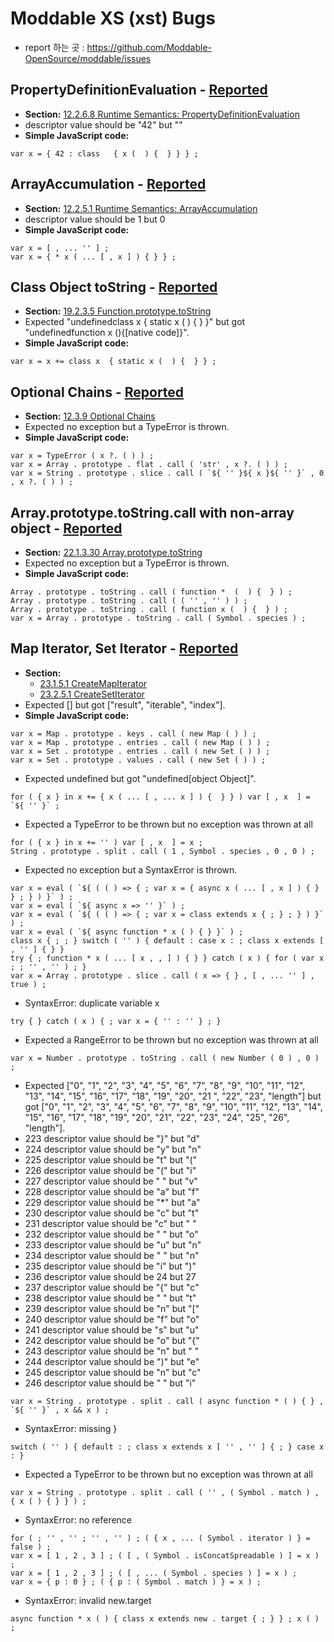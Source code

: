# Moddable XS (xst) Bugs

- report 하는 곳 : https://github.com/Moddable-OpenSource/moddable/issues

## PropertyDefinitionEvaluation - [Reported](https://github.com/Moddable-OpenSource/moddable/issues/400)
- __Section:__ [12.2.6.8 Runtime Semantics: PropertyDefinitionEvaluation](http://ecma-international.org/ecma-262/11.0/#sec-object-initializer-runtime-semantics-propertydefinitionevaluation)
- descriptor value should be "42" but ""
- __Simple JavaScript code:__
```
var x = { 42 : class   { x (  ) {  } } } ;
```

## ArrayAccumulation - [Reported](https://github.com/Moddable-OpenSource/moddable/issues/401)
- __Section:__ [12.2.5.1 Runtime Semantics: ArrayAccumulation](http://ecma-international.org/ecma-262/11.0/#sec-runtime-semantics-arrayaccumulation)
- descriptor value should be 1 but 0
- __Simple JavaScript code:__
```
var x = [ , ... '' ] ;
var x = { * x ( ... [ , x ] ) { } } ;
```

## Class Object toString - [Reported](https://github.com/Moddable-OpenSource/moddable/issues/402)
- __Section:__ [19.2.3.5 Function.prototype.toString](http://ecma-international.org/ecma-262/11.0/#sec-function.prototype.tostring)
- Expected "undefinedclass x  { static x (  ) {  } }" but got "undefinedfunction x (){[native code]}".
- __Simple JavaScript code:__
```
var x = x += class x  { static x (  ) {  } } ;
```

## Optional Chains - [Reported](https://github.com/Moddable-OpenSource/moddable/issues/403)
- __Section:__ [12.3.9 Optional Chains](http://ecma-international.org/ecma-262/11.0/#sec-optional-chains)
- Expected no exception but a TypeError is thrown.
- __Simple JavaScript code:__
```
var x = TypeError ( x ?. ( ) ) ;
var x = Array . prototype . flat . call ( 'str' , x ?. ( ) ) ;
var x = String . prototype . slice . call ( `${ '' }${ x }${ '' }` , 0 , x ?. ( ) ) ;
```

## Array.prototype.toString.call with non-array object - [Reported](https://github.com/Moddable-OpenSource/moddable/issues/404)
- __Section:__ [22.1.3.30 Array.prototype.toString](http://ecma-international.org/ecma-262/11.0/#sec-array.prototype.tostring)
- Expected no exception but a TypeError is thrown.
- __Simple JavaScript code:__
```
Array . prototype . toString . call ( function *  (  ) {  } ) ;
Array . prototype . toString . call ( ( '' , '' ) ) ;
Array . prototype . toString . call ( function x (  ) {  } ) ;
var x = Array . prototype . toString . call ( Symbol . species ) ;
```
## Map Iterator, Set Iterator - [Reported](https://github.com/Moddable-OpenSource/moddable/issues/405)
- __Section:__
  - [23.1.5.1 CreateMapIterator](http://ecma-international.org/ecma-262/11.0/#sec-createmapiterator)
  - [23.2.5.1 CreateSetIterator](http://ecma-international.org/ecma-262/11.0/#sec-createsetiterator)
- Expected [] but got ["result", "iterable", "index"].
- __Simple JavaScript code:__
```
var x = Map . prototype . keys . call ( new Map ( ) ) ;
var x = Map . prototype . entries . call ( new Map ( ) ) ;
var x = Set . prototype . entries . call ( new Set ( ) ) ;
var x = Set . prototype . values . call ( new Set ( ) ) ;
```

- Expected undefined but got "undefined[object Object]".
```
for ( { x } in x += { x ( ... [ , ... x ] ) {  } } ) var [ , x  ] = `${ '' }` ;
```

- Expected a TypeError to be thrown but no exception was thrown at all
```
for ( { x } in x += '' ) var [ , x  ] = x ;
String . prototype . split . call ( 1 , Symbol . species , 0 , 0 ) ;
```



- Expected no exception but a SyntaxError is thrown.
```
var x = eval ( `${ ( ( ) => { ; var x = { async x ( ... [ , x ] ) { } } ; } ) }` ) ;
var x = eval ( `${ async x => '' }` ) ;
var x = eval ( `${ ( ( ) => { ; var x = class extends x { ; } ; } ) }` ) ;
var x = eval ( `${ async function * x ( ) { } }` ) ;
class x { ; ; } switch ( '' ) { default : case x : ; class x extends [ , '' ] { } }
try { ; function * x ( ... [ x , , ] ) { } } catch ( x ) { for ( var x ; ; '' , '' ) ; }
var x = Array . prototype . slice . call ( x => { } , [ , ... '' ] , true ) ;
```

- SyntaxError: duplicate variable x
```
try { } catch ( x ) { ; var x = { '' : '' } ; }
```

- Expected a RangeError to be thrown but no exception was thrown at all
```
var x = Number . prototype . toString . call ( new Number ( 0 ) , 0 ) ;
```

- Expected ["0", "1", "2", "3", "4", "5", "6", "7", "8", "9", "10", "11", "12", "13", "14", "15", "16", "17", "18", "19", "20", "21    ", "22", "23", "length"] but got ["0", "1", "2", "3", "4", "5", "6", "7", "8", "9", "10", "11", "12", "13", "14", "15", "16", "17",     "18", "19", "20", "21", "22", "23", "24", "25", "26", "length"].
- 223 descriptor value should be "}" but "d"
- 224 descriptor value should be "y" but "n"
- 225 descriptor value should be "t" but "("
- 226 descriptor value should be "(" but "i"
- 227 descriptor value should be " " but "v"
- 228 descriptor value should be "a" but "f"
- 229 descriptor value should be "*" but "a"
- 230 descriptor value should be "c" but "t"
- 231 descriptor value should be "c" but " "
- 232 descriptor value should be " " but "o"
- 233 descriptor value should be "u" but "n"
- 234 descriptor value should be " " but "n"
- 235 descriptor value should be "i" but ")"
- 236 descriptor value should be 24 but 27
- 237 descriptor value should be "{" but "c"
- 238 descriptor value should be " " but "t"
- 239 descriptor value should be "n" but "["
- 240 descriptor value should be "f" but "o"
- 241 descriptor value should be "s" but "u"
- 242 descriptor value should be "o" but "{"
- 243 descriptor value should be "n" but " "
- 244 descriptor value should be ")" but "e"
- 245 descriptor value should be "n" but "c"
- 246 descriptor value should be " " but "i"
```
var x = String . prototype . split . call ( async function * ( ) { } , `${ '' }` , x && x ) ;
```

- SyntaxError: missing \}
```
switch ( '' ) { default : ; class x extends x [ '' , '' ] { ; } case x : }
```

- Expected a TypeError to be thrown but no exception was thrown at all
```
var x = String . prototype . split . call ( '' , ( Symbol . match ) , { x ( ) { } } ) ;

```

- SyntaxError: no reference
```
for ( ; '' , '' ; '' , '' ) ; ( { x , ... ( Symbol . iterator ) } = false ) ;
var x = [ 1 , 2 , 3 ] ; ( [ , ( Symbol . isConcatSpreadable ) ] = x ) ;
var x = [ 1 , 2 , 3 ] ; ( [ , ... ( Symbol . species ) ] = x ) ;
var x = { p : 0 } ; ( { p : ( Symbol . match ) } = x ) ;
```

- SyntaxError: invalid new.target
```
async function * x ( ) { class x extends new . target { ; } } ; x ( ) ;
```
